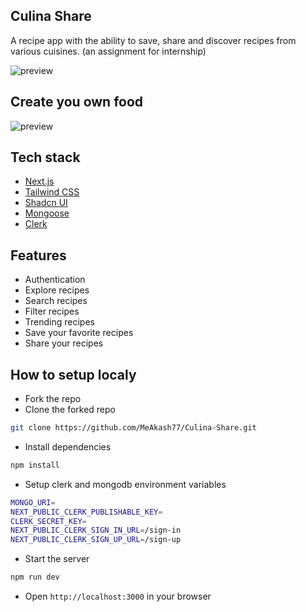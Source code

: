 ## Culina Share

A recipe app with the ability to save, share and discover recipes from various cuisines. (an assignment for internship)

![preview](https://github.com/user-attachments/assets/96dcb9ed-4dfb-4c99-9b56-00c4f81349e9)

## Create you own food

![preview](https://github.com/user-attachments/assets/c901c534-f04b-404b-83d6-efcbc486d1fd)

## Tech stack

- [Next.js](https://nextjs.org/)
- [Tailwind CSS](https://tailwindcss.com/)
- [Shadcn UI](https://ui.shadcn.com/)
- [Mongoose](https://mongoosejs.com/)
- [Clerk](https://clerk.com/)

## Features

- Authentication
- Explore recipes
- Search recipes
- Filter recipes
- Trending recipes
- Save your favorite recipes
- Share your recipes

## How to setup localy

- Fork the repo
- Clone the forked repo

```bash
git clone https://github.com/MeAkash77/Culina-Share.git
```

- Install dependencies

```bash
npm install
```

- Setup clerk and mongodb environment variables

```bash
MONGO_URI=
NEXT_PUBLIC_CLERK_PUBLISHABLE_KEY=
CLERK_SECRET_KEY=
NEXT_PUBLIC_CLERK_SIGN_IN_URL=/sign-in
NEXT_PUBLIC_CLERK_SIGN_UP_URL=/sign-up
```

- Start the server

```bash
npm run dev
```

- Open `http://localhost:3000` in your browser
